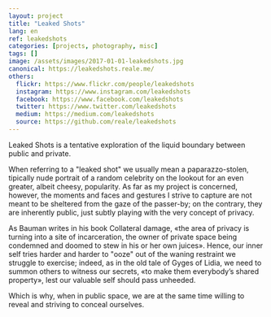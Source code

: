 ```yaml
---
layout: project
title: "Leaked Shots"
lang: en
ref: leakedshots
categories: [projects, photography, misc]
tags: []
image: /assets/images/2017-01-01-leakedshots.jpg
canonical: https://leakedshots.reale.me/
others:
  flickr: https://www.flickr.com/people/leakedshots
  instagram: https://www.instagram.com/leakedshots
  facebook: https://www.facebook.com/leakedshots
  twitter: https://www.twitter.com/leakedshots
  medium: https://medium.com/leakedshots
  source: https://github.com/reale/leakedshots
---
```


Leaked Shots is a tentative exploration of the liquid boundary between public and private.

When referring to a "leaked shot" we usually mean a paparazzo-stolen, tipically nude portrait of a random celebrity on the lookout for an even greater, albeit cheesy, popularity. As far as my project is concerned, however, the moments and faces and gestures I strive to capture are not meant to be sheltered from the gaze of the passer-by; on the contrary, they are inherently public, just subtly playing with the very concept of privacy.

As Bauman writes in his book Collateral damage, «the area of privacy is turning into a site of incarceration, the owner of private space being condemned and doomed to stew in his or her own juices». Hence, our inner self tries harder and harder to "ooze" out of the waning restraint we struggle to exercise; indeed, as in the old tale of Gyges of Lidia, we need to summon others to witness our secrets, «to make them everybody’s shared property», lest our valuable self should pass unheeded.

Which is why, when in public space, we are at the same time willing to reveal and striving to conceal ourselves.
